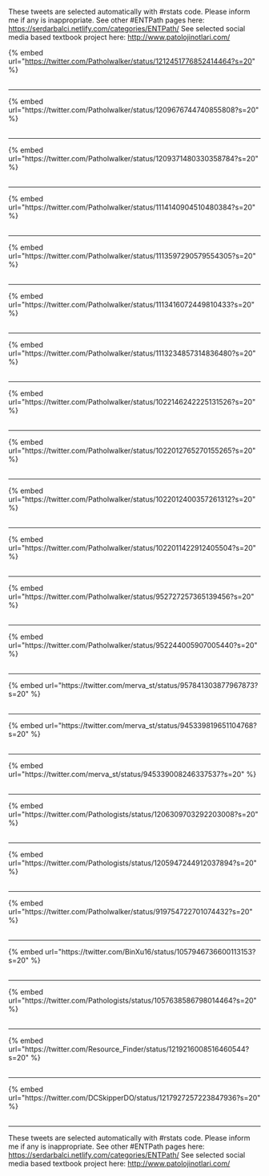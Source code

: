 

These tweets are selected automatically with #rstats code. Please inform me if any is inappropriate.
See other #ENTPath pages here: https://serdarbalci.netlify.com/categories/ENTPath/ 
See selected social media based textbook project here: http://www.patolojinotlari.com/

{% embed url="https://twitter.com/Patholwalker/status/1212451776852414464?s=20" %}<br>
<br>
<hr>
{% embed url="https://twitter.com/Patholwalker/status/1209676744740855808?s=20" %}<br>
<br>
<hr>
{% embed url="https://twitter.com/Patholwalker/status/1209371480330358784?s=20" %}<br>
<br>
<hr>
{% embed url="https://twitter.com/Patholwalker/status/1114140904510480384?s=20" %}<br>
<br>
<hr>
{% embed url="https://twitter.com/Patholwalker/status/1113597290579554305?s=20" %}<br>
<br>
<hr>
{% embed url="https://twitter.com/Patholwalker/status/1113416072449810433?s=20" %}<br>
<br>
<hr>
{% embed url="https://twitter.com/Patholwalker/status/1113234857314836480?s=20" %}<br>
<br>
<hr>
{% embed url="https://twitter.com/Patholwalker/status/1022146242225131526?s=20" %}<br>
<br>
<hr>
{% embed url="https://twitter.com/Patholwalker/status/1022012765270155265?s=20" %}<br>
<br>
<hr>
{% embed url="https://twitter.com/Patholwalker/status/1022012400357261312?s=20" %}<br>
<br>
<hr>
{% embed url="https://twitter.com/Patholwalker/status/1022011422912405504?s=20" %}<br>
<br>
<hr>
{% embed url="https://twitter.com/Patholwalker/status/952727257365139456?s=20" %}<br>
<br>
<hr>
{% embed url="https://twitter.com/Patholwalker/status/952244005907005440?s=20" %}<br>
<br>
<hr>
{% embed url="https://twitter.com/merva_st/status/957841303877967873?s=20" %}<br>
<br>
<hr>
{% embed url="https://twitter.com/merva_st/status/945339819651104768?s=20" %}<br>
<br>
<hr>
{% embed url="https://twitter.com/merva_st/status/945339008246337537?s=20" %}<br>
<br>
<hr>
{% embed url="https://twitter.com/Pathologists/status/1206309703292203008?s=20" %}<br>
<br>
<hr>
{% embed url="https://twitter.com/Pathologists/status/1205947244912037894?s=20" %}<br>
<br>
<hr>
{% embed url="https://twitter.com/Patholwalker/status/919754722701074432?s=20" %}<br>
<br>
<hr>
{% embed url="https://twitter.com/BinXu16/status/1057946736600113153?s=20" %}<br>
<br>
<hr>
{% embed url="https://twitter.com/Pathologists/status/1057638586798014464?s=20" %}<br>
<br>
<hr>
{% embed url="https://twitter.com/Resource_Finder/status/1219216008516460544?s=20" %}<br>
<br>
<hr>
{% embed url="https://twitter.com/DCSkipperDO/status/1217927257223847936?s=20" %}<br>
<br>
<hr>


These tweets are selected automatically with #rstats code. Please inform me if any is inappropriate.
See other #ENTPath pages here: https://serdarbalci.netlify.com/categories/ENTPath/ 
See selected social media based textbook project here: http://www.patolojinotlari.com/
